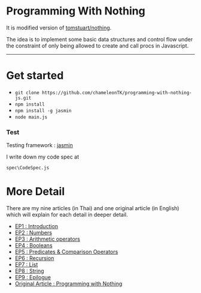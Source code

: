 # Programming With Nothing

It is modified version of [tomstuart/nothing](https://github.com/tomstuart/nothing).

The idea is to implement some basic data structures and control flow under the constraint of only being allowed to create and call procs in Javascript.

-----



# Get started

 * `git clone https://github.com/chameleonTK/programming-with-nothing-js.git`
 * `npm install`
 * `npm install -g jasmin`
 * `node main.js`

### Test

Testing framework : [jasmin](https://jasmine.github.io/) 

I write down my code spec at

```
spec\CodeSpec.js
```


# More Detail

There are my nine articles (in Thai) and one original article (in English) which will explain for each detail in deeper detail.


 * [EP1 : Introduction](http://wp.curve.in.th/programming-with-nothing-i) 
 * [EP2 : Numbers](http://wp.curve.in.th/programming-with-nothing-i) 
 * [EP3 : Arithmetic operators](http://wp.curve.in.th/programming-with-nothing-i) 
 * [EP4 : Booleans](http://wp.curve.in.th/programming-with-nothing-i)
 * [EP5 : Predicates & Comparison Operators](http://wp.curve.in.th/programming-with-nothing-i) 
 * [EP6 : Recursion](http://wp.curve.in.th/programming-with-nothing-i) 
 * [EP7 : List](http://wp.curve.in.th/programming-with-nothing-i)
 * [EP8 : String](http://wp.curve.in.th/programming-with-nothing-i)
 * [EP9 : Epilogue ](http://wp.curve.in.th/programming-with-nothing-i)
 * [Original Article  : Programming with Nothing](https://codon.com/programming-with-nothing)
